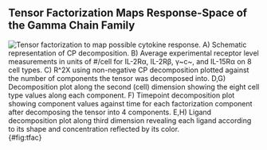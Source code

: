 ## Tensor Factorization Maps Response-Space of the Gamma Chain Family

![**Tensor factorization to map possible cytokine response.** A) Schematic representation of CP decomposition.  B) Average experimental receptor level measurements in units of #/cell for IL-2Rα, IL-2Rβ, γ~c~, and IL-15Rα on 8 cell types. C) $R^2X$ using non-negative CP decomposition plotted against the number of components the tensor was decomposed into. D,G) Decomposition plot along the second (cell) dimension showing the eight cell type values along each component. F) Timepoint decomposition plot showing component values against time for each factorization component after decomposing the tensor into 4 components. E,H) Ligand decomposition plot along third dimension revealing each ligand according to its shape and concentration reflected by its color.](./Figures/figure3.svg){#fig:tfac}
